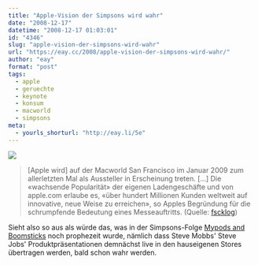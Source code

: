 ```yaml
---
title: "Apple-Vision der Simpsons wird wahr"
date: "2008-12-17"
datetime: "2008-12-17 01:03:01"
id: "4346"
slug: "apple-vision-der-simpsons-wird-wahr"
url: "https://eay.cc/2008/apple-vision-der-simpsons-wird-wahr/"
author: "eay"
format: "post"
tags:
  - apple
  - geruechte
  - keynote
  - konsum
  - macworld
  - simpsons
meta:
  - yourls_shorturl: "http://eay.li/5e"
---
```


![](/uploads/2008/stevemobbs.jpg)

> \[Apple wird\] auf der Macworld San Francisco im Januar 2009 zum allerletzten Mal als Aussteller in Erscheinung treten. \[...\] Die «wachsende Popularität» der eigenen Ladengeschäfte und von apple.com erlaube es, «über hundert Millionen Kunden weltweit auf innovative, neue Weise zu erreichen», so Apples Begründung für die schrumpfende Bedeutung eines Messeauftritts. (Quelle: [fscklog](http://www.fscklog.com/2008/12/offiziell-keine-jobs-keynote-auf-der-kommenden-macworld.html))

Sieht also so aus als würde das, was in der Simpsons-Folge [Mypods and Boomsticks](http://en.wikipedia.org/wiki/Mypods_and_Boomsticks) noch prophezeit wurde, nämlich dass Steve Mobbs' Steve Jobs' Produktpräsentationen demnächst live in den hauseigenen Stores übertragen werden, bald schon wahr werden.
